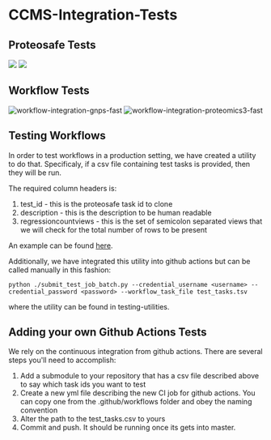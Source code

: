 # CCMS-Integration-Tests

## Proteosafe Tests

![](https://github.com/CCMS-UCSD/CCMS-Integration-Tests/workflows/web-ccms-api/badge.svg)
![](https://github.com/CCMS-UCSD/CCMS-Integration-Tests/workflows/web-ccms-selenium/badge.svg)

## Workflow Tests

![workflow-integration-gnps-fast](https://github.com/CCMS-UCSD/CCMS-Integration-Tests/workflows/workflow-integration-gnps-fast/badge.svg)
![workflow-integration-proteomics3-fast](https://github.com/CCMS-UCSD/CCMS-Integration-Tests/workflows/workflow-integration-proteomics3-fast/badge.svg)


## Testing Workflows

In order to test workflows in a production setting, we have created a utility to do that. Specificaly, if a csv file containing test tasks is provided, then they will be run. 

The required column headers is:

1. test_id - this is the proteosafe task id to clone
1. description - this is the description to be human readable
1. regressioncountviews - this is the set of semicolon separated views that we will check for the total number of rows to be present

An example can be found [here](https://github.com/CCMS-UCSD/CCMSDeployments/blob/master/fast_test_workflow/test-integration-workflow/test_tasks.tsv). 

Additionally, we have integrated this utility into github actions but can be called manually in this fashion:

```python ./submit_test_job_batch.py --credential_username <username> --credential_password <password> --workflow_task_file test_tasks.tsv```

where the utility can be found in testing-utilities. 


## Adding your own Github Actions Tests

We rely on the continuous integration from github actions. There are several steps you'll need to accomplish:

1. Add a submodule to your repository that has a csv file described above to say which task ids you want to test
1. Create a new yml file describing the new CI job for github actions. You can copy one from the .github/workflows folder and obey the naming convention
1. Alter the path to the test_tasks.csv to yours 
1. Commit and push. It should be running once its gets into master. 